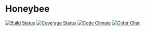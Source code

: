 # Honeybee

[![Build Status](https://travis-ci.org/honeybee/honeybee.svg?branch=master)](https://travis-ci.org/honeybee/honeybee)
[![Coverage Status](https://coveralls.io/repos/github/honeybee/honeybee/badge.svg?branch=master)](https://coveralls.io/github/honeybee/honeybee)
[![Code Climate](https://codeclimate.com/github/honeybee/honeybee/badges/gpa.svg)](https://codeclimate.com/github/honeybee/honeybee)
[![Gitter Chat](https://badges.gitter.im/Join%20Chat.svg)](https://gitter.im/honeybee/Lobby)
